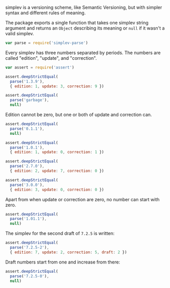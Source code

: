 simplev is a versioning scheme, like Semantic Versioning, but with simpler syntax and different rules of meaning.

The package exports a single function that takes one simplev string argument and returns an `Object` describing its meaning or `null` if it wasn't a valid simplev.

```javascript
var parse = require('simplev-parse')
```

Every simplev has three numbers separated by periods. The numbers are called "edition", "update", and "correction".

```javascript
var assert = require('assert')

assert.deepStrictEqual(
  parse('1.3.9'),
  { edition: 1, update: 3, correction: 9 })

assert.deepStrictEqual(
  parse('garbage'),
  null)
```

Edition cannot be zero, but one or both of update and correction can.

```javascript
assert.deepStrictEqual(
  parse('0.1.1'),
  null)

assert.deepStrictEqual(
  parse('1.0.1'),
  { edition: 1, update: 0, correction: 1 })

assert.deepStrictEqual(
  parse('2.7.0'),
  { edition: 2, update: 7, correction: 0 })

assert.deepStrictEqual(
  parse('3.0.0'),
  { edition: 3, update: 0, correction: 0 })
```

Apart from when update or correction are zero, no number can start with zero.

```javascript
assert.deepStrictEqual(
  parse('1.01.1'),
  null)
```

The simplev for the second draft of `7.2.5` is written:

```javascript
assert.deepStrictEqual(
  parse('7.2.5-2'),
  { edition: 7, update: 2, correction: 5, draft: 2 })
```

Draft numbers start from one and increase from there:

```javascript
assert.deepStrictEqual(
  parse('7.2.5-0'),
  null)
```
